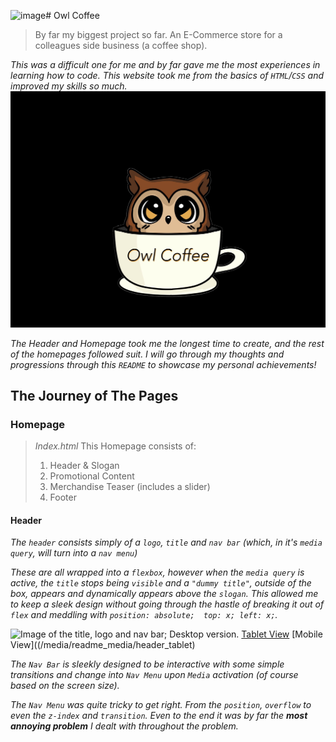 ![image](https://github.com/ChewieTea/Owl-Coffee/assets/146947320/345e1c4f-3949-453b-9e32-ff463c07df0e)# Owl Coffee
> By far my biggest project so far.
> An E-Commerce store for a colleagues side business (a coffee shop).
>
*This was a difficult one for me and by far gave me the most experiences in learning how to code. This website took me from the basics of `HTML`/`CSS` and improved my skills so much.*
![Coffee Logo; created by graphic designer, and my friend, JoeyMochii](/media/logo.jpg)

*The Header and Homepage took me the longest time to create, and the rest of the homepages followed suit. I will go through my thoughts and progressions through this `README` to showcase my personal achievements!*

## The Journey of The Pages

### Homepage
> *Index.html*
> This Homepage consists of:
>  1. Header & Slogan
>  2. Promotional Content
>  3. Merchandise Teaser (includes a slider)
>  4. Footer

#### Header
  *The `header` consists simply of a `logo`, `title` and `nav bar` (which, in it's `media query`, will turn into a `nav menu`)*
  
  *These are all wrapped into a `flexbox`, however when the `media query` is active, the `title` stops being `visible` and a `"dummy title"`, outside of the box, appears and dynamically appears above the `slogan`. This allowed me to keep a sleek design without going through the hastle of breaking it out of `flex` and meddling with `position: absolute;  top: x; left: x;`.*

  ![Image of the title, logo and nav bar; Desktop version.](/media/readme_media/header)
  [Tablet View](/media/readme_media/header_mobile)
  [Mobile View]((/media/readme_media/header_tablet)

  
  *The `Nav Bar` is sleekly designed to be interactive with some simple transitions and change into `Nav Menu` upon `Media` activation (of course based on the screen size).*
  
  *The `Nav Menu` was quite tricky to get right. From the `position`, `overflow` to even the `z-index` and `transition`. Even to the end it was by far the **most annoying problem** I dealt with throughout the problem.*

